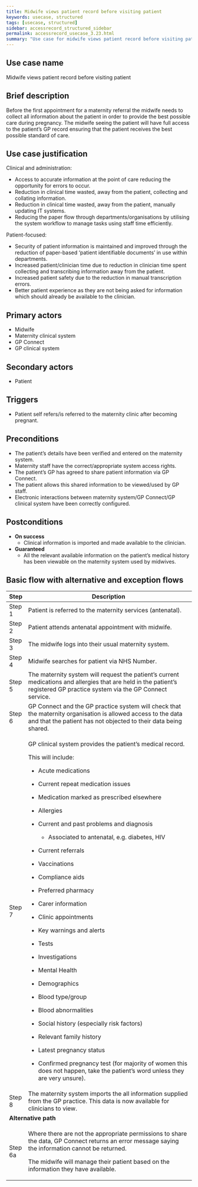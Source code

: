 ```yaml
---
title: Midwife views patient record before visiting patient
keywords: usecase, structured
tags: [usecase, structured] 
sidebar: accessrecord_structured_sidebar
permalink: accessrecord_usecase_3.23.html
summary: "Use case for midwife views patient record before visiting patient"
---
```


## Use case name
Midwife views patient record before visiting patient

## Brief description
Before the first appointment for a maternity referral the midwife needs to collect all information about the patient in order to provide the best possible care during pregnancy. The midwife seeing the patient will have full access to the patient’s GP record ensuring that the patient receives the best possible standard of care.

## Use case justification
Clinical and administration:
-   Access to accurate information at the point of care reducing the opportunity for errors to occur.
-   Reduction in clinical time wasted, away from the patient, collecting and collating information.
-   Reduction in clinical time wasted, away from the patient, manually updating IT systems.
-   Reducing the paper flow through departments/organisations by utilising the system workflow to manage tasks using staff time efficiently.

Patient-focused:
-   Security of patient information is maintained and improved through the reduction of paper-based ‘patient identifiable documents’ in use within departments.
-   Increased patient/clinician time due to reduction in clinician time spent collecting and transcribing information away from the patient.
-   Increased patient safety due to the reduction in manual transcription errors.
-   Better patient experience as they are not being asked for information which should already be available to the clinician.

## Primary actors
-   Midwife
-   Maternity clinical system
-   GP Connect
-   GP clinical system

## Secondary actors
-   Patient

## Triggers
-   Patient self refers/is referred to the maternity clinic after becoming pregnant.

## Preconditions
-   The patient’s details have been verified and entered on the maternity system.
-   Maternity staff have the correct/appropriate system access rights.
-   The patient’s GP has agreed to share patient information via GP Connect.
-   The patient allows this shared information to be viewed/used by GP staff.
-   Electronic interactions between maternity system/GP Connect/GP clinical system have been correctly configured.

## Postconditions
-   **On success**
    - Clinical information is imported and made available to the clinician.
-   **Guaranteed**
    - All the relevant available information on the patient’s medical history has been viewable on the maternity system used by midwives.

## Basic flow with alternative and exception flows

<table>
<thead>
<tr class="header">
<th style="width:10%">Step</th>
<th>Description</th>
</tr>
</thead>
<tbody>
<tr class="odd">
<td>Step 1</td>
<td>Patient is referred to the maternity services (antenatal).</td>
</tr>
<tr class="even">
<td>Step 2</td>
<td>Patient attends antenatal appointment with midwife.</td>
</tr>
<tr class="odd">
<td>Step 3</td>
<td>The midwife logs into their usual maternity system.</td>
</tr>
<tr class="even">
<td>Step 4</td>
<td>Midwife searches for patient via NHS Number.</td>
</tr>
<tr class="odd">
<td>Step 5</td>
<td>The maternity system will request the patient’s current medications and allergies that are held in the patient’s registered GP practice system via the GP Connect service.</td>
</tr>
<tr class="even">
<td>Step 6</td>
<td>GP Connect and the GP practice system will check that the maternity organisation is allowed access to the data and that the patient has not objected to their data being shared.</td>
</tr>
<tr class="odd">
<td>Step 7</td>
<td><p>GP clinical system provides the patient’s medical record.</p>
<p>This will include:</p>
<ul>
<li><p>Acute medications</p></li>
<li><p>Current repeat medication issues</p></li>
<li><p>Medication marked as prescribed elsewhere</p></li>
</ul>
<ul>
<li><p>Allergies</p></li>
</ul>
<ul>
<li><p>Current and past problems and diagnosis</p>
<ul>
<li><p>Associated to antenatal, e.g. diabetes, HIV</p></li>
</ul></li>
<li><p>Current referrals</p></li>
<li><p>Vaccinations</p></li>
<li><p>Compliance aids</p></li>
<li><p>Preferred pharmacy</p></li>
<li><p>Carer information</p></li>
<li><p>Clinic appointments</p></li>
<li><p>Key warnings and alerts</p></li>
<li><p>Tests</p></li>
<li><p>Investigations</p></li>
<li><p>Mental Health</p></li>
<li><p>Demographics</p></li>
<li><p>Blood type/group</p></li>
<li><p>Blood abnormalities</p></li>
<li><p>Social history (especially risk factors)</p></li>
<li><p>Relevant family history</p></li>
<li><p>Latest pregnancy status</p></li>
<li><p>Confirmed pregnancy test (for majority of women this does not happen, take the patient’s word unless they are very unsure).</p></li>
</ul></td>
</tr>
<tr class="even">
<td>Step 8</td>
<td>The maternity system imports the all information supplied from the GP practice. This data is now available for clinicians to view.</td>
</tr>
<tr class="odd">
<td colspan="2"><strong>Alternative path</strong></td>
</tr>
<tr class="even">
<td>Step 6a</td>
<td><p>Where there are not the appropriate permissions to share the data, GP Connect returns an error message saying the information cannot be returned.</p>
<p>The midwife will manage their patient based on the information they have available.</p></td>
</tr>
</tbody>
</table>
